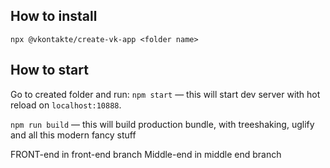 ## How to install

`npx @vkontakte/create-vk-app <folder name>`

## How to start

Go to created folder and run:
`npm start` — this will start dev server with hot reload on `localhost:10888`.

`npm run build` — this will build production bundle, with treeshaking, uglify and all this modern fancy stuff

FRONT-end in front-end branch
Middle-end in middle end branch
